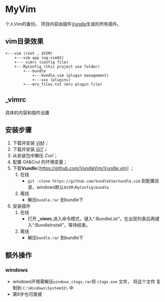 # MyVim
个人Vim的备份。
项目内容由插件[Vundle](https://github.com/VundleVim/Vundle.vim)生成的所有插件。


## vim目录效果
```
+---vim (root , $VIM)
    +---vim app (eg:vim82)
    +---_vimrc (config file)
    +---MyConfig (this project use folder)
        +---bundle
            +---Vundle.vim (plugin management)
            +---xxx (plugins)
        +---mru_files.txt (mru plugin file)
```

## _vimrc
具体的内容和插件设置


## 安装步骤
1. 下载并安装 *[VIM](http://www.vim.org/download.php)；*
2. 下载并安装 *[GIT](https://git-scm.com/download/)；*
3. 从安装包中解压 *Curl*；
4. 配置 Git&Crul 的坏境变量；
5. 下载**Vundle:**[https://github.com/VundleVim/Vundle.vim]  ；
   1. 在线
      - `git -clone https://github.com/VundleVim/Vundle.vim` 到配置目录，windows默认`$VIM\MyConfig\bundle`
   2. 离线
      - 解压`bundle.rar` 到bundle下
6. 安装插件
   1. 在线
        - 打开 **_vimrc**,进入命令模式，键入“:BundleList”，在出现列表后再键入“:BundleInstall”，等待结束。
   2. 离线
       - 解压`bundle.rar` 到bundle下


## 额外操作
### windows
- windows环境需解压`windows_ctags.rar`将 `ctags.exe` 文件， 将这个文件 复制到 `C:\Windows\System32\` 中
- 第6步也可直接
